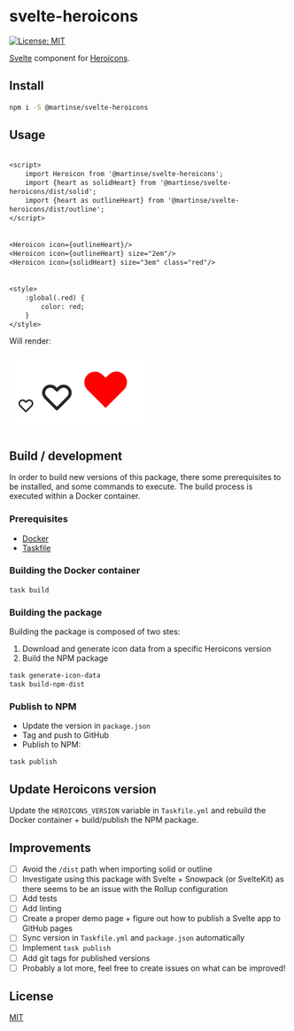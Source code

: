 # svelte-heroicons

[![License: MIT](https://img.shields.io/badge/License-MIT-yellow.svg)](https://opensource.org/licenses/MIT)

[Svelte](https://svelte.dev/) component for [Heroicons](https://heroicons.com/).

## Install

```bash
npm i -S @martinse/svelte-heroicons
```

## Usage

```sveltehtml

<script>
    import Heroicon from '@martinse/svelte-heroicons';
    import {heart as solidHeart} from '@martinse/svelte-heroicons/dist/solid';
    import {heart as outlineHeart} from '@martinse/svelte-heroicons/dist/outline';
</script>


<Heroicon icon={outlineHeart}/>
<Heroicon icon={outlineHeart} size="2em"/>
<Heroicon icon={solidHeart} size="3em" class="red"/>


<style>
    :global(.red) {
        color: red;
    }
</style>
```

Will render:

![output](docs/output.png)

## Build / development

In order to build new versions of this package, there some prerequisites to be installed, and some commands to execute.
The build process is executed within a Docker container.

### Prerequisites

- [Docker](https://www.docker.com/)
- [Taskfile](https://taskfile.dev/)

### Building the Docker container

```shell
task build
```

### Building the package

Building the package is composed of two stes:

1. Download and generate icon data from a specific Heroicons version
2. Build the NPM package

```shell
task generate-icon-data
task build-npm-dist
```

### Publish to NPM

- Update the version in `package.json`
- Tag and push to GitHub
- Publish to NPM:

```shell
task publish
```

## Update Heroicons version

Update the `HEROICONS_VERSION` variable in `Taskfile.yml` and rebuild the Docker container + build/publish the NPM
package.

## Improvements

* [ ] Avoid the `/dist` path when importing solid or outline
* [ ] Investigate using this package with Svelte + Snowpack (or SvelteKit) as there seems to be an issue with the Rollup configuration
* [ ] Add tests
* [ ] Add linting
* [ ] Create a proper demo page + figure out how to publish a Svelte app to GitHub pages
* [ ] Sync version in `Taskfile.yml` and `package.json` automatically
* [ ] Implement `task publish`
* [ ] Add git tags for published versions
* [ ] Probably a lot more, feel free to create issues on what can be improved!

## License

[MIT](LICENSE.md)
